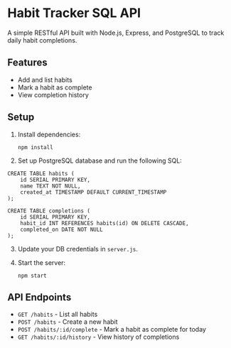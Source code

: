 
# Habit Tracker SQL API

A simple RESTful API built with Node.js, Express, and PostgreSQL to track daily habit completions.

## Features

- Add and list habits
- Mark a habit as complete
- View completion history

## Setup

1. Install dependencies:
   ```
   npm install
   ```

2. Set up PostgreSQL database and run the following SQL:

```
CREATE TABLE habits (
    id SERIAL PRIMARY KEY,
    name TEXT NOT NULL,
    created_at TIMESTAMP DEFAULT CURRENT_TIMESTAMP
);

CREATE TABLE completions (
    id SERIAL PRIMARY KEY,
    habit_id INT REFERENCES habits(id) ON DELETE CASCADE,
    completed_on DATE NOT NULL
);
```

3. Update your DB credentials in `server.js`.

4. Start the server:
   ```
   npm start
   ```

## API Endpoints

- `GET /habits` - List all habits
- `POST /habits` - Create a new habit
- `POST /habits/:id/complete` - Mark a habit as complete for today
- `GET /habits/:id/history` - View history of completions
